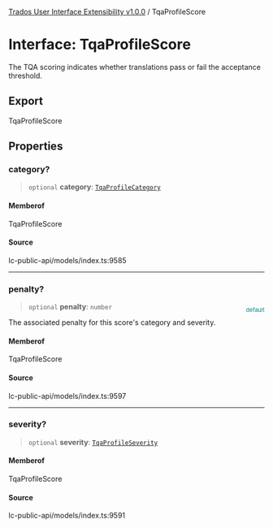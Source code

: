 [Trados User Interface Extensibility v1.0.0](../wiki/globals) / TqaProfileScore

# Interface: TqaProfileScore

The TQA scoring indicates whether translations pass or fail the acceptance threshold.

## Export

TqaProfileScore

## Properties

### category?

> `optional` **category**: [`TqaProfileCategory`](../wiki/Interface.TqaProfileCategory)

#### Memberof

TqaProfileScore

#### Source

lc-public-api/models/index.ts:9585

***

### penalty?

> `optional` **penalty**: `number`

<div style="display:inline; float:right; color:#008080; margin-top:-23px; font-size:11px">default</div><div style="display: inline;">The associated penalty for this score's category and severity.</div>

#### Memberof

TqaProfileScore

#### Source

lc-public-api/models/index.ts:9597

***

### severity?

> `optional` **severity**: [`TqaProfileSeverity`](../wiki/Interface.TqaProfileSeverity)

#### Memberof

TqaProfileScore

#### Source

lc-public-api/models/index.ts:9591
